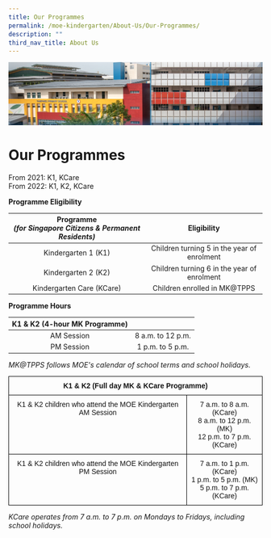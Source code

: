 ```yaml
---
title: Our Programmes
permalink: /moe-kindergarten/About-Us/Our-Programmes/
description: ""
third_nav_title: About Us
---
```

![](/images/mk%20kindergarten.jpg)

Our Programmes
==============

From 2021: K1, KCare <br>
From 2022: K1, K2, KCare

  

<b>Programme Eligibility</b>

| **Programme**<br>**_(for Singapore Citizens &amp; Permanent Residents)_** |               **Eligibility**               |
|:-----------------------------------------------------------------:|:-------------------------------------------:|
|                        Kindergarten 1 (K1)                        | Children turning 5 in the year of enrolment |
|                        Kindergarten 2 (K2)                        | Children turning 6 in the year of enrolment |
|                     Kindergarten Care (KCare)                     |         Children enrolled in MK@TPPS        |


<b>Programme Hours</b>

| **K1 &amp; K2 (4-hour MK Programme)** |                   |
|:---------------------------------:|:-----------------:|
|             AM Session            | 8 a.m. to 12 p.m. |
|             PM Session            |  1 p.m. to 5 p.m. |

<i>MK@TPPS follows MOE's calendar of school terms and school holidays.</i>


<style type="text/css">
.tg  {border-collapse:collapse;border-spacing:0;}
.tg td{border-color:black;border-style:solid;border-width:1px;font-family:Arial, sans-serif;font-size:14px;
  overflow:hidden;padding:10px 5px;word-break:normal;}
.tg th{border-color:black;border-style:solid;border-width:1px;font-family:Arial, sans-serif;font-size:14px;
  font-weight:normal;overflow:hidden;padding:10px 5px;word-break:normal;}
.tg .tg-kf4z{color:#121212;font-weight:bold;text-align:center;vertical-align:top}
.tg .tg-21zi{color:#121212;text-align:center;vertical-align:top}
</style>
<table class="tg">
<thead>
  <tr>
    <th class="tg-kf4z" colspan="2">K1 &amp; K2 (Full day MK &amp; KCare Programme)</th>
  </tr>
</thead>
<tbody>
  <tr>
    <td class="tg-21zi">K1 &amp; K2 children who attend the MOE Kindergarten AM Session</td>
    <td class="tg-21zi">7 a.m. to 8 a.m. (KCare)<br>8 a.m. to 12 p.m. (MK)<br>12 p.m. to 7 p.m. (KCare)</td>
  </tr>
  <tr>
    <td class="tg-21zi">K1 &amp; K2 children who attend the MOE Kindergarten PM Session</td>
    <td class="tg-21zi">7 a.m. to 1 p.m. (KCare)<br>1 p.m. to 5 p.m. (MK)<br>5 p.m. to 7 p.m. (KCare)</td>
  </tr>
</tbody>
</table>

<i>KCare operates from 7 a.m. to 7 p.m. on Mondays to Fridays, including school holidays.</i>